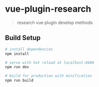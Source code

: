 ﻿# vue-plugin-research

> research vue plugin develop methods 

## Build Setup

``` bash
# install dependencies
npm install

# serve with hot reload at localhost:8080
npm run dev

# build for production with minification
npm run build
```